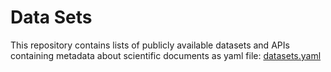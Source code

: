 # Data Sets

This repository contains lists of publicly available datasets and APIs containing metadata about
scientific documents as yaml file: [datasets.yaml](datasets.yaml)
